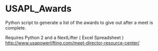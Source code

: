 # USAPL_Awards
Python script to generate a list of the awards to give out after a meet is complete.

Requires Python 2 and a NextLifter ( Excel Spreadsheet )
http://www.usapowerlifting.com/meet-director-resource-center/
